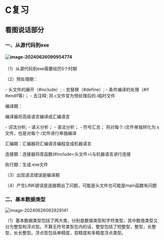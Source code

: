# C复习

## 看图说话部分

### 一、从源代码到exe

#### ![image-20240626090954774](C:\Users\27811\AppData\Roaming\Typora\typora-user-images\image-20240626090954774.png)

（1）从源代码到exe需要经历5个时期

（2）预处理期：

\- 头文件的展开（#include）;
\- 宏替换（#define）;
\- 条件编译的处理（#if #endif等）；
\- 去注释;
将.c文件变为预处理后的.i临时文件

编译期：

编译器将高级语言编译成汇编语言

\- 词法分析;
\- 语义分析；
\- 语法分析；
\- 符号汇总；
将对每个.i文件单独转化为.s文件，也是对每个.i文件进行单独编译

汇编期：汇编器将汇编语言编程变成机器语言

连接期：连接器将库函数(#include<头文件>)与机器语言进行连接

执行期：生成.exe文件

（3）出现语法错误是编译期

（4）产生LINK错误是连接期出了问题，可能是头文件也可能是main函数有问题

### 二、基本数据类型

![image-20240626092829141](C:\Users\27811\AppData\Roaming\Typora\typora-user-images\image-20240626092829141.png)

（1）基本数据类型包括了两大类，分别是数值类型和字符类型，其中数值类型又分为整型和浮点型。不算无符号类型在内的话，整型包括了短整型，整型，长整型，长长整型。浮点型包括单精度，双精度和多精度浮点类型。